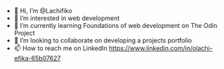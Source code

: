 - 👋 Hi, I’m @Lachifiko
- 👀 I’m interested in web development
- 🌱 I’m currently learning Foundations of web development on The Odin Project
- 💞️ I’m looking to collaborate on developing a projects portfolio
- 📫 How to reach me on LinkedIn https://www.linkedin.com/in/olachi-efika-65b07627

<!---
Lachifiko/Lachifiko is a ✨ special ✨ repository because its `README.md` (this file) appears on your GitHub profile.
You can click the Preview link to take a look at your changes.
--->
